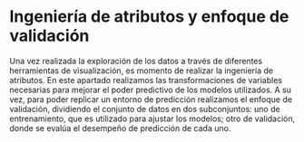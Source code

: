 # Ingeniería de atributos y enfoque de validación

Una vez realizada la exploración de los datos a través de diferentes herramientas de visualización, es momento de realizar la ingeniería de atributos. En este apartado realizamos las transformaciones de variables necesarias para mejorar el poder predictivo de los modelos utilizados. A su vez, para poder replicar un entorno de predicción realizamos el enfoque de validación, dividiendo el conjunto de datos en dos subconjuntos: uno de entrenamiento, que es utilizado para ajustar los modelos; otro de validación, donde se evalúa el desempeño de predicción de cada uno.   

